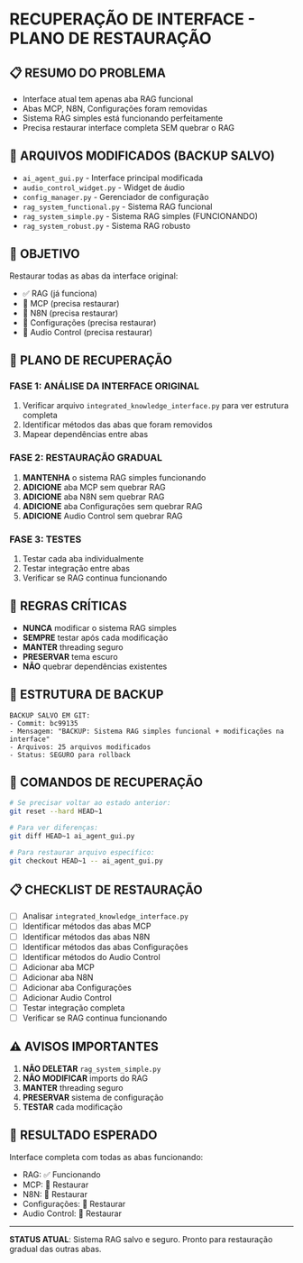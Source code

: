 # RECUPERAÇÃO DE INTERFACE - PLANO DE RESTAURAÇÃO

## 📋 RESUMO DO PROBLEMA
- Interface atual tem apenas aba RAG funcional
- Abas MCP, N8N, Configurações foram removidas
- Sistema RAG simples está funcionando perfeitamente
- Precisa restaurar interface completa SEM quebrar o RAG

## 🔧 ARQUIVOS MODIFICADOS (BACKUP SALVO)
- `ai_agent_gui.py` - Interface principal modificada
- `audio_control_widget.py` - Widget de áudio
- `config_manager.py` - Gerenciador de configuração
- `rag_system_functional.py` - Sistema RAG funcional
- `rag_system_simple.py` - Sistema RAG simples (FUNCIONANDO)
- `rag_system_robust.py` - Sistema RAG robusto

## 🎯 OBJETIVO
Restaurar todas as abas da interface original:
- ✅ RAG (já funciona)
- 🔄 MCP (precisa restaurar)
- 🔄 N8N (precisa restaurar) 
- 🔄 Configurações (precisa restaurar)
- 🔄 Audio Control (precisa restaurar)

## 📝 PLANO DE RECUPERAÇÃO

### FASE 1: ANÁLISE DA INTERFACE ORIGINAL
1. Verificar arquivo `integrated_knowledge_interface.py` para ver estrutura completa
2. Identificar métodos das abas que foram removidos
3. Mapear dependências entre abas

### FASE 2: RESTAURAÇÃO GRADUAL
1. **MANTENHA** o sistema RAG simples funcionando
2. **ADICIONE** aba MCP sem quebrar RAG
3. **ADICIONE** aba N8N sem quebrar RAG
4. **ADICIONE** aba Configurações sem quebrar RAG
5. **ADICIONE** Audio Control sem quebrar RAG

### FASE 3: TESTES
1. Testar cada aba individualmente
2. Testar integração entre abas
3. Verificar se RAG continua funcionando

## 🚨 REGRAS CRÍTICAS
- **NUNCA** modificar o sistema RAG simples
- **SEMPRE** testar após cada modificação
- **MANTER** threading seguro
- **PRESERVAR** tema escuro
- **NÃO** quebrar dependências existentes

## 📁 ESTRUTURA DE BACKUP
```
BACKUP SALVO EM GIT:
- Commit: bc99135
- Mensagem: "BACKUP: Sistema RAG simples funcional + modificações na interface"
- Arquivos: 25 arquivos modificados
- Status: SEGURO para rollback
```

## 🔄 COMANDOS DE RECUPERAÇÃO
```bash
# Se precisar voltar ao estado anterior:
git reset --hard HEAD~1

# Para ver diferenças:
git diff HEAD~1 ai_agent_gui.py

# Para restaurar arquivo específico:
git checkout HEAD~1 -- ai_agent_gui.py
```

## 📋 CHECKLIST DE RESTAURAÇÃO
- [ ] Analisar `integrated_knowledge_interface.py`
- [ ] Identificar métodos das abas MCP
- [ ] Identificar métodos das abas N8N  
- [ ] Identificar métodos das abas Configurações
- [ ] Identificar métodos do Audio Control
- [ ] Adicionar aba MCP
- [ ] Adicionar aba N8N
- [ ] Adicionar aba Configurações
- [ ] Adicionar Audio Control
- [ ] Testar integração completa
- [ ] Verificar se RAG continua funcionando

## ⚠️ AVISOS IMPORTANTES
1. **NÃO DELETAR** `rag_system_simple.py`
2. **NÃO MODIFICAR** imports do RAG
3. **MANTER** threading seguro
4. **PRESERVAR** sistema de configuração
5. **TESTAR** cada modificação

## 🎯 RESULTADO ESPERADO
Interface completa com todas as abas funcionando:
- RAG: ✅ Funcionando
- MCP: 🔄 Restaurar
- N8N: 🔄 Restaurar  
- Configurações: 🔄 Restaurar
- Audio Control: 🔄 Restaurar

---
**STATUS ATUAL**: Sistema RAG salvo e seguro. Pronto para restauração gradual das outras abas. 